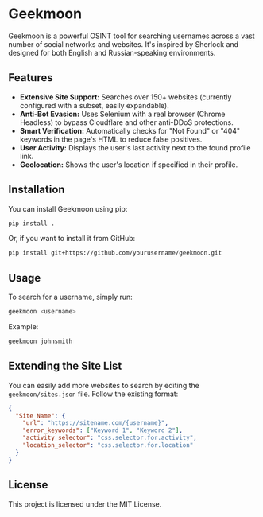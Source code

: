 # Geekmoon

Geekmoon is a powerful OSINT tool for searching usernames across a vast number of social networks and websites. It's inspired by Sherlock and designed for both English and Russian-speaking environments.

## Features

- **Extensive Site Support:** Searches over 150+ websites (currently configured with a subset, easily expandable).
- **Anti-Bot Evasion:** Uses Selenium with a real browser (Chrome Headless) to bypass Cloudflare and other anti-DDoS protections.
- **Smart Verification:** Automatically checks for "Not Found" or "404" keywords in the page's HTML to reduce false positives.
- **User Activity:** Displays the user's last activity next to the found profile link.
- **Geolocation:** Shows the user's location if specified in their profile.

## Installation

You can install Geekmoon using pip:

```bash
pip install .
```

Or, if you want to install it from GitHub:

```bash
pip install git+https://github.com/yourusername/geekmoon.git
```

## Usage

To search for a username, simply run:

```bash
geekmoon <username>
```

Example:

```bash
geekmoon johnsmith
```

## Extending the Site List

You can easily add more websites to search by editing the `geekmoon/sites.json` file. Follow the existing format:

```json
{
  "Site Name": {
    "url": "https://sitename.com/{username}",
    "error_keywords": ["Keyword 1", "Keyword 2"],
    "activity_selector": "css.selector.for.activity",
    "location_selector": "css.selector.for.location"
  }
}
```

## License

This project is licensed under the MIT License.